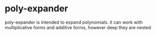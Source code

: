 poly-expander
=============

poly-expander is intended to expand polynomials. it can work with multiplicative forms and additive forms, however deep they are nested

